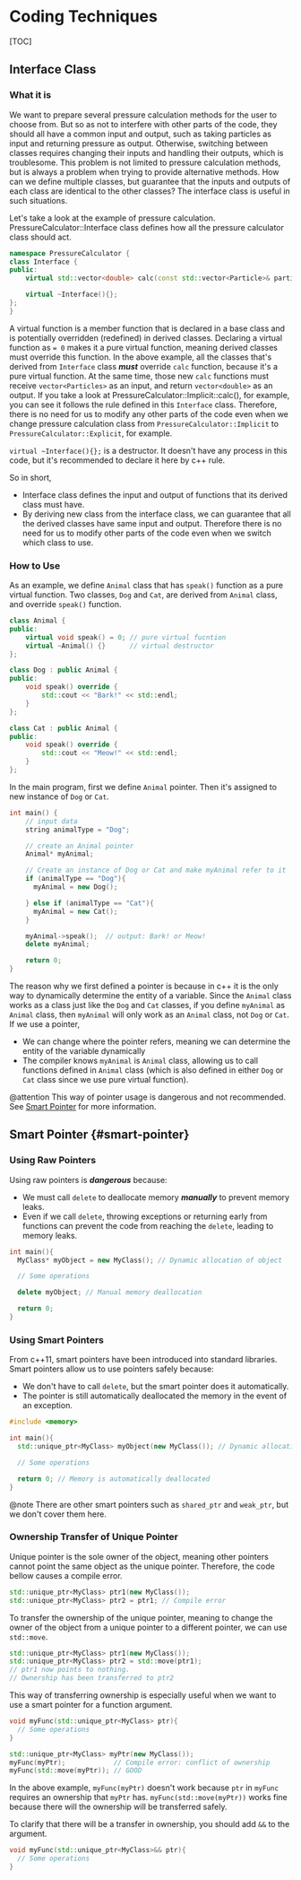 # Coding Techniques

[TOC]

## Interface Class
### What it is
We want to prepare several pressure calculation methods for the user to choose from.
But so as not to interfere with other parts of the code,
they should all have a common input and output,
such as taking particles as input and returning pressure as output.
Otherwise, switching between classes requires changing their inputs
and handling their outputs, which is troublesome.
This problem is not limited to pressure calculation methods,
but is always a problem when trying to provide alternative methods.
How can we define multiple classes,
but guarantee that the inputs and outputs of each class are identical
to the other classes?
The interface class is useful in such situations.

Let's take a look at the example of pressure calculation.
PressureCalculator::Interface class defines
how all the pressure calculator class should act.
```cpp
namespace PressureCalculator {
class Interface {
public:
    virtual std::vector<double> calc(const std::vector<Particle>& particles) = 0;

    virtual ~Interface(){};
};
}
```
A virtual function is a member function that is declared in a base class
and is potentially overridden (redefined) in derived classes.
Declaring a virtual function as `= 0` makes it a pure virtual function,
meaning derived classes must override this function.
In the above example, all the classes that's derived from `Interface` class
***must*** override `calc` function, because it's a pure virtual function.
At the same time,
those new `calc` functions must receive `vector<Particles>` as an input,
and return `vector<double>` as an output.
If you take a look at PressureCalculator::Implicit::calc(), for example,
you can see it follows the rule defined in this `Interface` class.
Therefore, there is no need for us to modify any other parts of the code
even when we change pressure calculation class from
`PressureCalculator::Implicit` to `PressureCalculator::Explicit`, for example.

`virtual ~Interface(){};` is a destructor.
It doesn't have any process in this code, but it's recommended to declare it here
by c++ rule.

So in short,
- Interface class defines the input and output of functions
  that its derived class must have.
- By deriving new class from the interface class, we can guarantee
  that all the derived classes have same input and output.
  Therefore there is no need for us to modify other parts of the code
  even when we switch which class to use.

### How to Use
As an example, we define `Animal` class that has `speak()` function
as a pure virtual function.
Two classes, `Dog` and `Cat`, are derived from `Animal` class,
and override `speak()` function.
```cpp
class Animal {
public:
    virtual void speak() = 0; // pure virtual fucntion
    virtual ~Animal() {}      // virtual destructor
};

class Dog : public Animal {
public:
    void speak() override {
        std::cout << "Bark!" << std::endl;
    }
};

class Cat : public Animal {
public:
    void speak() override {
        std::cout << "Meow!" << std::endl;
    }
};
```

In the main program, first we define `Animal` pointer.
Then it's assigned to new instance of `Dog` or `Cat`.
```cpp
int main() {
    // input data
    string animalType = "Dog";

    // create an Animal pointer
    Animal* myAnimal;

    // Create an instance of Dog or Cat and make myAnimal refer to it
    if (animalType == "Dog"){
      myAnimal = new Dog();

    } else if (animalType == "Cat"){
      myAnimal = new Cat();
    }

    myAnimal->speak();  // output: Bark! or Meow!
    delete myAnimal;

    return 0;
}
```

The reason why we first defined a pointer is because in c++ it is the only way
to dynamically determine the entity of a variable.
Since the `Animal` class works as a class just like the `Dog` and `Cat` classes,
if you define `myAnimal` as `Animal` class,
then `myAnimal` will only work as an `Animal` class, not `Dog` or `Cat`.
If we use a pointer,
- We can change where the pointer refers,
  meaning we can determine the entity of the variable dynamically
- The compiler knows `myAnimal` is `Animal` class, allowing us to call functions
  defined in `Animal` class
  (which is also defined in either `Dog` or `Cat` class since we use pure virtual function).

@attention
This way of pointer usage is dangerous and not recommended.
See [Smart Pointer](#smart-pointer) for more information.

## Smart Pointer {#smart-pointer}
### Using Raw Pointers
Using raw pointers is ***dangerous*** because:
- We must call `delete` to deallocate memory ***manually*** to prevent memory leaks.
- Even if we call `delete`, throwing exceptions or returning early from functions
  can prevent the code from reaching the `delete`, leading to memory leaks.

```cpp
int main(){
  MyClass* myObject = new MyClass(); // Dynamic allocation of object

  // Some operations

  delete myObject; // Manual memory deallocation

  return 0;
}
```

### Using Smart Pointers
From c++11, smart pointers have been introduced into standard libraries.
Smart pointers allow us to use pointers safely because:
- We don't have to call `delete`, but the smart pointer does it automatically.
- The pointer is still automatically deallocated the memory in the event of an exception.
```cpp
#include <memory>

int main(){
  std::unique_ptr<MyClass> myObject(new MyClass()); // Dynamic allocation of object using unique pointer

  // Some operations

  return 0; // Memory is automatically deallocated
}
```

@note
There are other smart pointers such as `shared_ptr` and `weak_ptr`,
but we don't cover them here.

### Ownership Transfer of Unique Pointer
Unique pointer is the sole owner of the object,
meaning other pointers cannot point the same object as the unique pointer.
Therefore, the code bellow causes a compile error.
```cpp
std::unique_ptr<MyClass> ptr1(new MyClass());
std::unique_ptr<MyClass> ptr2 = ptr1; // Compile error
```

To transfer the ownership of the unique pointer,
meaning to change the owner of the object from a unique pointer to a different pointer,
we can use `std::move`.
```cpp
std::unique_ptr<MyClass> ptr1(new MyClass());
std::unique_ptr<MyClass> ptr2 = std::move(ptr1);
// ptr1 now points to nothing.
// Ownership has been transferred to ptr2
```

This way of transferring ownership is especially useful
when we want to use a smart pointer for a function argument.
```cpp
void myFunc(std::unique_ptr<MyClass> ptr){
  // Some operations
}

std::unique_ptr<MyClass> myPtr(new MyClass());
myFunc(myPtr);            // Compile error: conflict of ownership
myFunc(std::move(myPtr)); // GOOD
```
In the above example,
`myFunc(myPtr)` doesn't work because `ptr` in `myFunc` requires an ownership
that `myPtr` has.
`myFunc(std::move(myPtr))` works fine because there will the ownership will
be transferred safely.

To clarify that there will be a transfer in ownership,
you should add `&&` to the argument.
```cpp
void myFunc(std::unique_ptr<MyClass>&& ptr){
  // Some operations
}
```
